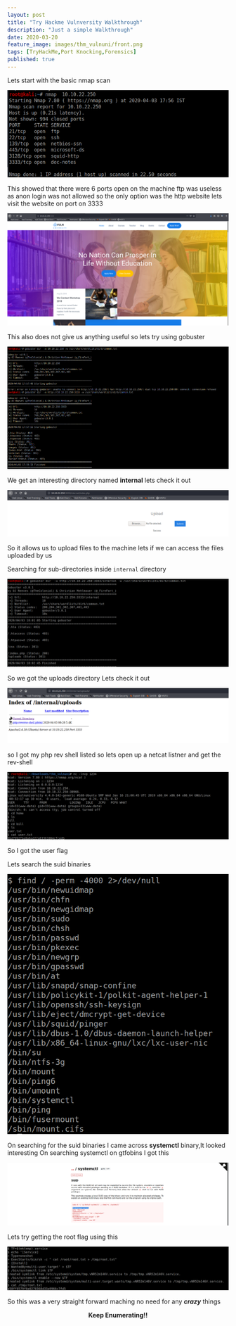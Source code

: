 ```yaml
---
layout: post
title: "Try Hackme Vulnversity Walkthrough"
description: "Just a simple Walkthrough"
date: 2020-03-20
feature_image: images/thm_vulnuni/front.png
tags: [TryHackMe,Port Knocking,Forensics]
published: true
---
```

<!--more-->
Lets start with the basic nmap scan

![](images/thm_vulnuni/2.png)

This showed that there were 6 ports open on the machine 
ftp was useless as anon login was not allowed 
so the only option was the http website
lets visit the website on port on 3333


![](images/thm_vulnuni/1.png)

This also does not give us anything useful so lets try using gobuster 

![](images/thm_vulnuni/3.png)

We get an interesting directory named **internal** 
lets check it out

![](images/thm_vulnuni/5.png)

So it allows us to upload files to the machine 
lets if we can access the files uploaded by us

Searching for sub-directories inside `internal` directory

![](images/thm_vulnuni/6.png)

So we got the uploads directory 
Lets check it out

![](images/thm_vulnuni/4.png)

so I got my php rev shell listed so lets open up a netcat listner and get the rev-shell

![](images/thm_vulnuni/7.png)

So I got the user flag 

Lets search the suid binaries

![](images/thm_vulnuni/8.png)

On searching for the suid binaries I came across **systemctl** binary,It looked interesting 
On searching systemctl on gtfobins I got this

![](images/thm_vulnuni/9.png)

Lets try getting the root flag using this 

![](images/thm_vulnuni/10.png)

So this was a very straight forward maching no need for any ***crazy*** things

<b><center>Keep Enumerating!!</center></b>